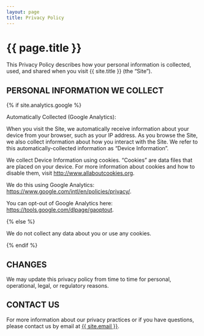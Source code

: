 ```yaml
---
layout: page
title: Privacy Policy
---
```

# {{ page.title }}

This Privacy Policy describes how your personal information is collected, used, and shared when you visit {{ site.title }} (the “Site”).

## PERSONAL INFORMATION WE COLLECT

{% if site.analytics.google %}

Automatically Collected (Google Analytics):

When you visit the Site, we automatically receive information about your device from your browser, such as your IP address. As you browse the Site, we also collect information about how you interact with the Site. We refer to this automatically-collected information as “Device Information”.

We collect Device Information using cookies. “Cookies” are data files that are placed on your device. For more information about cookies and how to disable them, visit http://www.allaboutcookies.org.

We do this using Google Analytics: <https://www.google.com/intl/en/policies/privacy/>.

You can opt-out of Google Analytics here: <https://tools.google.com/dlpage/gaoptout>.

{% else %}

We do not collect any data about you or use any cookies.

{% endif %}

## CHANGES

We may update this privacy policy from time to time for personal, operational, legal, or regulatory reasons.

## CONTACT US

For more information about our privacy practices or if you have questions, please contact us by email at <a href="mailto:{{ site.email }}">{{ site.email }}</a>.
